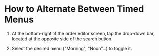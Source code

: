 # How to Alternate Between Timed Menus 

1. At the bottom-right of the order editor screen, tap the drop-down bar, located at the opposite side of the search button. 

2. Select the desired menu ("Morning", "Noon"...) to toggle it. 